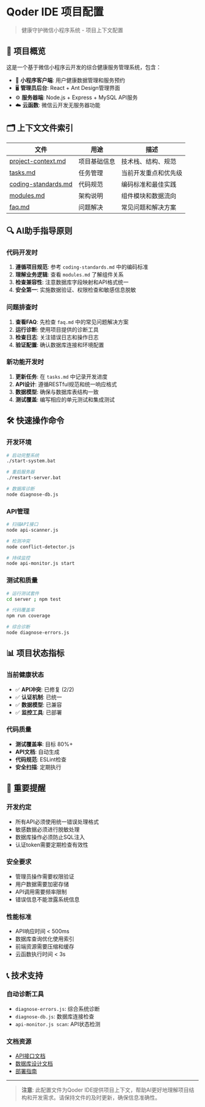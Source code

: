 # Qoder IDE 项目配置

> 健康守护微信小程序系统 - 项目上下文配置

## 🎯 项目概览

这是一个基于微信小程序云开发的综合健康服务管理系统，包含：
- 📱 **小程序客户端**: 用户健康数据管理和服务预约
- 🖥️ **管理员后台**: React + Ant Design管理界面  
- ⚙️ **服务器端**: Node.js + Express + MySQL API服务
- ☁️ **云函数**: 微信云开发无服务器功能

## 🗂️ 上下文文件索引

| 文件 | 用途 | 描述 |
|------|------|------|
| [project-context.md](./.qoder/project-context.md) | 项目基础信息 | 技术栈、结构、规范 |
| [tasks.md](./.qoder/tasks.md) | 任务管理 | 当前开发重点和优先级 |
| [coding-standards.md](./.qoder/coding-standards.md) | 代码规范 | 编码标准和最佳实践 |
| [modules.md](./.qoder/modules.md) | 架构说明 | 组件模块和数据流向 |
| [faq.md](./.qoder/faq.md) | 问题解决 | 常见问题和解决方案 |

## 🔍 AI助手指导原则

### 代码开发时
1. **遵循项目规范**: 参考 `coding-standards.md` 中的编码标准
2. **理解业务逻辑**: 查看 `modules.md` 了解组件关系
3. **检查兼容性**: 注意数据库字段映射和API格式统一
4. **安全第一**: 实施数据验证、权限检查和敏感信息脱敏

### 问题排查时
1. **查看FAQ**: 先检查 `faq.md` 中的常见问题解决方案
2. **运行诊断**: 使用项目提供的诊断工具
3. **检查日志**: 关注错误日志和操作日志
4. **验证配置**: 确认数据库连接和环境配置

### 新功能开发时  
1. **更新任务**: 在 `tasks.md` 中记录开发进度
2. **API设计**: 遵循RESTful规范和统一响应格式
3. **数据模型**: 确保与数据库表结构一致
4. **测试覆盖**: 编写相应的单元测试和集成测试

## 🛠️ 快速操作命令

### 开发环境
```bash
# 启动完整系统
./start-system.bat

# 重启服务器
./restart-server.bat

# 数据库诊断
node diagnose-db.js
```

### API管理
```bash
# 扫描API接口
node api-scanner.js

# 检测冲突
node conflict-detector.js

# 持续监控
node api-monitor.js start
```

### 测试和质量
```bash
# 运行测试套件
cd server ; npm test

# 代码覆盖率
npm run coverage

# 综合诊断
node diagnose-errors.js
```

## 📊 项目状态指标

### 当前健康状态
- ✅ **API冲突**: 已修复 (2/2)
- ✅ **认证机制**: 已统一
- ✅ **数据模型**: 已兼容
- ✅ **监控工具**: 已部署

### 代码质量
- **测试覆盖率**: 目标 80%+
- **API文档**: 自动生成
- **代码规范**: ESLint检查
- **安全扫描**: 定期执行

## 🎯 重要提醒

### 开发约定
- 所有API必须使用统一错误处理格式
- 敏感数据必须进行脱敏处理
- 数据库操作必须防止SQL注入
- 认证token需要定期检查有效性

### 安全要求
- 管理员操作需要权限验证
- 用户数据需要加密存储
- API调用需要频率限制
- 错误信息不能泄露系统信息

### 性能标准
- API响应时间 < 500ms
- 数据库查询优化使用索引
- 前端资源需要压缩和缓存
- 云函数执行时间 < 3s

## 📞 技术支持

### 自动诊断工具
- `diagnose-errors.js`: 综合系统诊断
- `diagnose-db.js`: 数据库连接检查
- `api-monitor.js scan`: API状态检测

### 文档资源
- [API接口文档](./API接口文档.md)
- [数据库设计文档](./doc/数据库设计文档.md)
- [部署指南](./DEPLOYMENT_GUIDE.md)

---

> **注意**: 此配置文件为Qoder IDE提供项目上下文，帮助AI更好地理解项目结构和开发需求。请保持文件的及时更新，确保信息准确性。